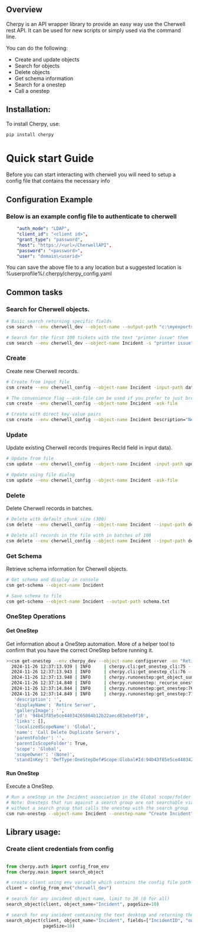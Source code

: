 ## Overview

Cherpy is an API wrapper library to provide an easy way use the Cherwell rest API. It can be used for new scripts or
simply used via the command line.

You can do the following:

* Create and update objects
* Search for objects
* Delete objects
* Get schema information
* Search for a onestep
* Call a onestep

## Installation:

To install Cherpy, use:

```bash
pip install cherpy
```

# Quick start Guide

Before you can start interacting with cherwell you will need to setup a config file that contains the necessary info

## Configuration Example

### Below is an example config file to authenticate to cherwell

```yaml
    "auth_mode": "LDAP",
    "client_id": "<client id>",
    "grant_type": "password",
    "host": "https://<url>/CherwellAPI",
    "password": "<password>",
    "user": "domain\<userid>"
```

You can save the above file to a any location but a suggested location is %userprofile%/.cherpy/cherpy_config.yaml

## Common tasks

### Search for Cherwell objects.

```bash
# Basic search returning specific fields
csm search --env cherwell_dev --object-name --output-path "c:\myexports\incidents.csv" Incident IncidentID Status Ownedbyteam

# Search for the first 100 tickets with the text "printer issue" them
csm search --env cherwell_dev --object-name Incident -s "printer issue" -page-size 100

```

### Create

Create new Cherwell records.

```bash
# Create from input file
csm create --env cherwell_config --object-name Incident -input-path data.csv

# The convenience flag --ask-file can be used if you prefer to just browser for the file you want to import
csm create --env cherwell_config --object-name Incident -ask-file

# Create with direct key-value pairs
csm create --env cherwell_config --object-name Incident Description="New Issue" Status="New"
```

### Update

Update existing Cherwell records (requires RecId field in input data).

```bash
# Update from file
csm update --env cherwell_config --object-name Incident -input-path update_incidents.csv

# Update using file dialog
csm update --env cherwell_config --object-name Incident -ask-file
```

### Delete

Delete Cherwell records in batches.

```bash
# Delete with default chunk size (300)
csm delete --env cherwell_config --object-name Incident --input-path delete_incidents.csv

# Delete all records in the file with in batches of 100
csm delete --env cherwell_config --object-name Incident --input-path delete_incidents.csv --chunk-size 100
```

### Get Schema

Retrieve schema information for Cherwell objects.

```bash
# Get schema and display in console
csm get-schema --object-name Incident

# Save schema to file
csm get-schema --object-name Incident --output-path schema.txt
```

### OneStep Operations

#### Get OneStep

Get information about a OneStep automation. More of a helper tool to confirm that you have the correct OneStep before
running it.

```bash
>>csm get-onestep --env cherpy_dev --object-name configserver -on "Retire Server"
  2024-11-26 12:37:13.939 | INFO     | cherpy.cli:get_onestep_cli:75 - Current Env: cherpy_dev
  2024-11-26 12:37:13.943 | INFO     | cherpy.cli:get_onestep_cli:76 - Searching for Retire Server in Global for Association: configserver
  2024-11-26 12:37:13.948 | INFO     | cherpy.runonestep:get_object_summary:38 - Getting object summary for configserver
  2024-11-26 12:37:14.840 | INFO     | cherpy.runonestep:_recurse_onestep:29 - Found it!
  2024-11-26 12:37:14.844 | INFO     | cherpy.runonestep:get_onestep:76 - Found this onestep Retire Server
  2024-11-26 12:37:14.849 | INFO     | cherpy.runonestep:get_onestep:77 - {'association': '93dada9f640056ce1dc67b4d4bb801f69104894dc8',
   'description': '',
   'displayName': 'Retire Server',
   'galleryImage': '',
   'id': '94b43f85e5ce44034265864b12b22aecd83ebe0f10',
   'links': [],
   'localizedScopeName': 'Global',
   'name': 'Call Delete Duplicate Servers',
   'parentFolder': '',
   'parentIsScopeFolder': True,
   'scope': 'Global',
   'scopeOwner': '(None)',
   'standInKey': 'DefType:OneStepDef#Scope:Global#Id:94b43f85e5ce44034265864b12b22aecd83ebe0f10#Owner:93dada9f640056ce1dc67b4d4bb801f69104894dc8'}
```

#### Run OneStep

Execute a OneStep.

```bash
# Run a oneStep in the Incident association in the Global scope/folder
# Note: Onesteps that run against a search group are not searchable via the API. One workaround is a create a onestep 
# without a search group that calls the onestep with the search group
csm run-onestep --object-name Incident --onestep-name "Create Incident" --scope "Global"
```

## Library usage:

### Create client credentials from config

```python

from cherpy.auth import config_from_env
from cherpy.main import search_object

# create client using env variable which contains the config file path
client = config_from_env("cherwell_dev")

# search for any incident object name, limit to 10 (0 for all)
search_object(client, object_name="Incident", pageSize=10)

# search for any incident containing the text desktop and returning the fields IncidentID and ownedbyteam 
search_object(client, object_name="Incident", fields=["IncidentID", "ownedbyteam"], search_string="desktop",
              pageSize=10)

```
